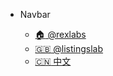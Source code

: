 - Navbar

  - [:house: @rexlabs](/md/rexlabs/README.md)
  - [:uk: @listingslab](/md/listingslab/listingslab.md)
  - [:cn: 中文](/)
